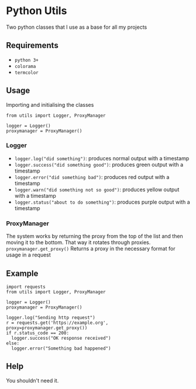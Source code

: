 # Python Utils
Two python classes that I use as a base for all my projects

## Requirements
- `python 3+`
- `colorama`
- `termcolor`

## Usage
Importing and initialising the classes
```
from utils import Logger, ProxyManager

logger = Logger()
proxymanager = ProxyManager()
```
### Logger
- `logger.log("did something")`: produces normal output with a timestamp
- `logger.success("did something good")`: produces green output with a timestamp
- `logger.error("did something bad")`: produces red output with a timestamp
- `logger.warn("did something not so good")`: produces yellow output with a timestamp
- `logger.status("about to do something")`: produces purple output with a timestamp
### ProxyManager
The system works by returning the proxy from the top of the list and then moving it to the bottom. That way it rotates through proxies.
`proxymanager.get_proxy()`
Returns a proxy in the necessary format for usage in a request

## Example
```
import requests
from utils import Logger, ProxyManager

logger = Logger()
proxymanager = ProxyManager()

logger.log("Sending http request")
r = requests.get('https://example.org', proxy=proxymanager.get_proxy())
if r.status_code == 200:
  logger.success("OK response received")
else:
  logger.error("Something bad happened")
```

## Help
You shouldn't need it.
